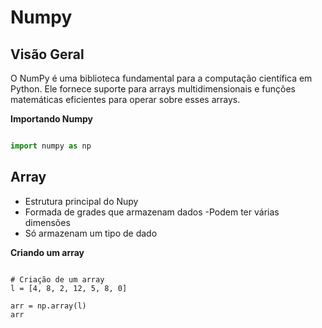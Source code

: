 # Numpy

## Visão Geral

O NumPy é uma biblioteca fundamental para a computação científica em Python. Ele fornece suporte para arrays multidimensionais e funções matemáticas eficientes para operar sobre esses arrays.

**Importando Numpy**

```python

import numpy as np

```

## Array

- Estrutura principal do Nupy
- Formada de grades que armazenam dados
-Podem ter várias dimensões
- Só armazenam um tipo de dado

**Criando um array**

```pyhton

# Criação de um array
l = [4, 8, 2, 12, 5, 8, 0]

arr = np.array(l)
arr

```


